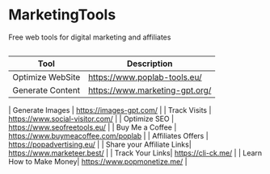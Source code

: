 # MarketingTools
Free web tools for digital marketing and affiliates

## 

## 

## 

## 

## 

## 

## 

## 

## 


## 



| Tool | Description |
| --- | --- |
| Optimize WebSite | https://www.poplab-tools.eu/ | 
| Generate Content | https://www.marketing-gpt.org/ |

| Generate Images  |  https://images-gpt.com/ |
| Track Visits  | https://www.social-visitor.com/  |
| Optimize SEO  | https://www.seofreetools.eu/  |
| Buy Me a Coffee  | https://www.buymeacoffee.com/poplab  |
| Affiliates Offers   | https://popadvertising.eu/  |
| Share your Affiliate Links| https://www.marketeer.best/ |
| Track Your Links| https://cli-ck.me/ |
| Learn How to Make Money| https://www.popmonetize.me/ |